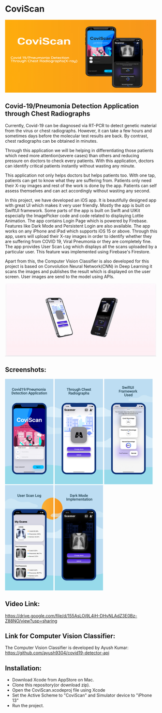 # CoviScan

<img src="image1 2.jpeg" width="500" height="240"/>

## Covid-19/Pneumonia Detection Application through Chest Radiographs

Currently, Covid-19 can be diagnosed via RT-PCR to detect genetic material from the virus or chest radiographs. However, it can take a few hours and sometimes days before the molecular test results are back. By contrast, chest radiographs can be obtained in minutes. 

Through this application we will be helping in differentiating those patients which need more attention(severe cases) than others and reducing pressure on doctors to check every patients. With this application, doctors can identify critical patients instantly without wasting any minute. 

This application not only helps doctors but helps patients too. With one tap, patients can get to know what they are suffering from. Patients only need their X-ray images and rest of the work is done by the app. Patients can self assess themselves and can act accordingly without wasting any second. 

In this project, we have developed an iOS app. It is beautifully designed app with great UI which makes it very user friendly. Mostly the app is built on SwiftUI framework. Some parts of the app is built on Swift and UIKit especially the ImagePicker code and code related to displaying Lottie Animation. The app contains Login Page which is powered by Firebase. Features like Dark Mode and Persistent Login are also available. The app works on any iPhone and iPad which supports iOS 15 or above. Through this app, users will upload their X-ray images in order to identify whether they are suffering from COVID 19, Viral Pneumonia or they are completely fine. The app provides User Scan Log which displays all the scans uploaded by a particular user. This feature was implemented using Firebase's Firestore. 

Apart from this, the Computer Vision Classifier is also developed for this project is based on Convolution Neural Network(CNN) in Deep Learning it scans the images and publishes the result which is displayed on the user screen. User images are send to the model using APIs. 

<img src="ezgif.com-gif-maker.gif" width="500" height="240"/>

## Screenshots:

<p float="left">
  <img src="/image1.jpeg" width="160" />
  <img src="/image2.jpeg" width="160" />
  <img src="/image3.jpeg" width="160" />
  <img src="/image4.jpeg" width="160" />
  <img src="/image5.jpeg" width="160" />
</p>

## Video Link:
https://drive.google.com/file/d/155AsLOj9L4iH-DHyNLAdZ3E0Bz-Z88NO/view?usp=sharing

## Link for Computer Vision Classifier:
The Computer Vision Classifier is developed by Ayush Kumar:
https://github.com/ayush9304/covid19-detector-api


## Installation:
- Download Xcode from AppStore on Mac. 
- Clone this repository(or download zip). 
- Open the CoviScan.xcodeproj file using Xcode
- Set the Active Scheme to "CoviScan" and Simulator device to "iPhone 13"
- Run the project.
